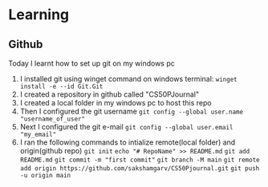 # Learning
## Github
Today I learnt how to set up git on my windows pc
1. I installed git using winget command on windows terminal: `winget install -e --id Git.Git`
2. I created a repository in github called "CS50PJournal"
3. I created a local folder in my windows pc to host this repo
4. Then I configured the git username `git config --global user.name "username_of_user"`
5. Next I configured the git e-mail `git config --global user.email "my_email"`
6. I ran the following commands to intialize remote(local folder) and origin(github repo) 
`git init`
`echo "# RepoName" >> README.md`
`git add README.md`
`git commit -m "first commit"`
`git branch -M main`
`git remote add origin https://github.com/sakshamgarv/CS50Pjournal.git`
`git push -u origin main`
